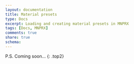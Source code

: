 ```yaml
---
layout: documentation
title: Material presets
type: Docs
excerpt: Loading and creating material presets in MNPRX
tags: [Docs, MNPRX]
comments: true
share: true
schema:
---
```



P.S. Coming soon...
{: .top2}


<!--
**Creating and manipulating the object-space shaders**
<figure class="single">
<iframe width="560" height="315" src="https://www.youtube.com/embed/I44vHdyVyDM" frameborder="0" allowfullscreen></iframe>
</figure><br>


## FAQ
_**I prep my objects, but they come out white, what can I do?**_<br>
This issue happens when the dimensions of the scene are too big, and the atmosphere color fully kicks in (which by default is white). It will be fixed in future versions, but you can change the atmosphere limits in your `Object-space shader -> Additional Object-Space Effects -> Atmosphere Start/End_`. If you set the atmosphere _start_ higher than the _end_, no atmosphere color should affect the shader.
-->

